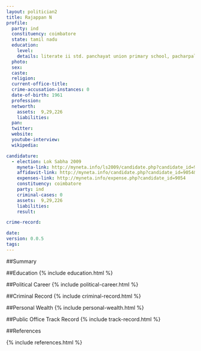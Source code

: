 ```yaml
---
layout: politician2
title: Rajappan N
profile: 
  party: ind
  constituency: coimbatore
  state: tamil nadu
  education: 
    level: 
    details: literate ii std. panchayat union primary school, pacharpalayam
  photo: 
  sex: 
  caste: 
  religion: 
  current-office-title: 
  crime-accusation-instances: 0
  date-of-birth: 1961
  profession: 
  networth: 
    assets:  9,29,226
    liabilities: 
  pan: 
  twitter: 
  website: 
  youtube-interview: 
  wikipedia: 

candidature: 
  - election: Lok Sabha 2009
    myneta-link: http://myneta.info/ls2009/candidate.php?candidate_id=9054
    affidavit-link: http://myneta.info/candidate.php?candidate_id=9054&scan=original
    expenses-link: http://myneta.info/expense.php?candidate_id=9054
    constituency: coimbatore 
    party: ind
    criminal-cases: 0
    assets:  9,29,226
    liabilities: 
    result:  

crime-record: 

date: 
version: 0.0.5
tags: 
---
```

##Summary


##Education
{% include education.html %}


##Political Career
{% include political-career.html %}


##Criminal Record
{% include criminal-record.html %}


##Personal Wealth
{% include personal-wealth.html %}


##Public Office Track Record
{% include track-record.html %}


##References


{% include references.html %}